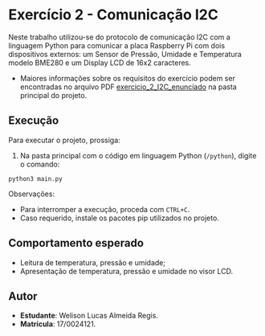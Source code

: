 # Exercício 2 - Comunicação I2C

Neste trabalho utilizou-se do protocolo de comunicação I2C com a linguagem Python para comunicar a placa Raspberry Pi com dois dispositivos externos: um Sensor de Pressão, Umidade e Temperatura modelo BME280 e um Display LCD de 16x2 caracteres.

*   Maiores informações sobre os requisitos do exercício podem ser encontradas no arquivo PDF [exercicio_2_I2C_enunciado](https://github.com/WelisonR/embarcados/blob/master/entregas/ex2_bme280_welisonregis/exercicio_2_I2C_enunciado.pdf) na pasta principal do projeto.

## Execução

Para executar o projeto, prossiga:

1. Na pasta principal com o código em linguagem Python (`/python`), digite o comando:

```
python3 main.py
```

Observações:
*   Para interromper a execução, proceda com `CTRL+C`.
*   Caso requerido, instale os pacotes pip utilizados no projeto.

## Comportamento esperado
*   Leitura de temperatura, pressão e umidade;
*   Apresentação de temperatura, pressão e umidade no visor LCD.

## Autor

*   **Estudante**: Welison Lucas Almeida Regis.
*   **Matrícula**: 17/0024121.
